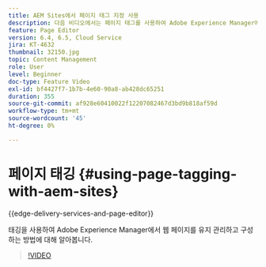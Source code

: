 ```yaml
---
title: AEM Sites에서 페이지 태그 지정 사용
description: 다음 비디오에서는 페이지 태그를 사용하여 Adobe Experience Manager에서 웹 사이트 내의 콘텐츠를 빠르고 쉽게 분류하는 방법을 강조합니다.
feature: Page Editor
version: 6.4, 6.5, Cloud Service
jira: KT-4632
thumbnail: 32150.jpg
topic: Content Management
role: User
level: Beginner
doc-type: Feature Video
exl-id: bf4427f7-1b7b-4e60-90a8-ab428dc65251
duration: 355
source-git-commit: af928e60410022f12207082467d3bd9b818af59d
workflow-type: tm+mt
source-wordcount: '45'
ht-degree: 0%

---
```


# 페이지 태깅 {#using-page-tagging-with-aem-sites}

{{edge-delivery-services-and-page-editor}}

태깅을 사용하여 Adobe Experience Manager에서 웹 페이지를 유지 관리하고 구성하는 방법에 대해 알아봅니다.

>[!VIDEO](https://video.tv.adobe.com/v/32150?quality=12&learn=on)

